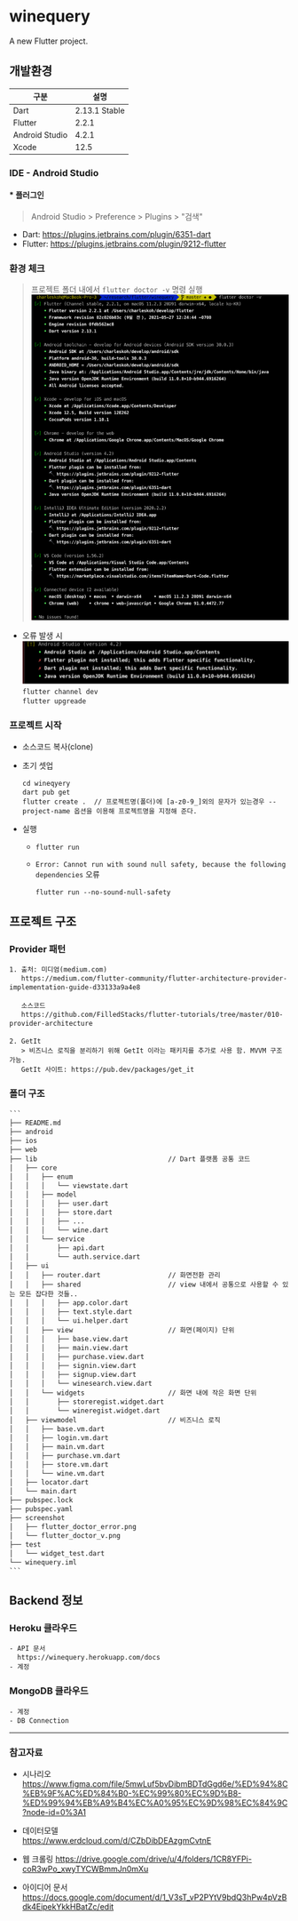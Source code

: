 # winequery

A new Flutter project.


## 개발환경

|  구분        |  설명                                                 |
|--------------|-------------------------------------------------------|
| Dart     | 2.13.1 Stable   |
| Flutter    | 2.2.1   |
| Android Studio   | 4.2.1                                        |
| Xcode          | 12.5                                               | 


### IDE - Android Studio  

#### * 플러그인  
  > Android Studio > Preference > Plugins > "검색"
  - Dart: https://plugins.jetbrains.com/plugin/6351-dart
  - Flutter: https://plugins.jetbrains.com/plugin/9212-flutter
  

### 환경 체크  
  > 프로젝트 폴더 내에서 `flutter doctor -v` 명령 실행  
    ![](screenshot/flutter_doctor_v.png)  

  
  - 오류 발생 시 
    ![](screenshot/flutter_doctor_error.png)  
    `flutter channel dev`   
    `flutter upgreade`  


### 프로젝트 시작  
  - 소스코드 복사(clone)  
    
  - 초기 셋업  
    ```
    cd wineqyery
    dart pub get  
    flutter create .  // 프로젝트명(폴더)에 [a-z0-9_]외의 문자가 있는경우 --project-name 옵션을 이용해 프로젝트명을 지정해 준다.  
    ```  
  
  - 실행
    - `flutter run`  
  
    -  `Error: Cannot run with sound null safety, because the following dependencies` 오류  
       ```
       flutter run --no-sound-null-safety  
       ```

## 프로젝트 구조  
  ### Provider 패턴  
    1. 출처: 미디엄(medium.com)  
       https://medium.com/flutter-community/flutter-architecture-provider-implementation-guide-d33133a9a4e8  
  
       소스코드  
       https://github.com/FilledStacks/flutter-tutorials/tree/master/010-provider-architecture  
  
    2. GetIt
       > 비즈니스 로직을 분리하기 위해 GetIt 이라는 패키지를 추가로 사용 함. MVVM 구조 가능.  
       GetIt 사이트: https://pub.dev/packages/get_it  
       
  ### 폴더 구조  
    ```
    ├── README.md
    ├── android
    ├── ios
    ├── web
    ├── lib                                 // Dart 플랫폼 공통 코드
    │   ├── core            
    │   │   ├── enum
    │   │   │   └── viewstate.dart
    │   │   ├── model
    │   │   │   ├── user.dart
    │   │   │   ├── store.dart
    │   │   │   ├── ...
    │   │   │   └── wine.dart
    │   │   └── service
    │   │       ├── api.dart
    │   │       └── auth.service.dart
    │   ├── ui
    │   │   ├── router.dart                 // 화면전환 관리
    │   │   ├── shared                      // view 내에서 공통으로 사용할 수 있는 모든 잡다한 것들.. 
    │   │   │   ├── app.color.dart
    │   │   │   ├── text.style.dart
    │   │   │   └── ui.helper.dart
    │   │   ├── view                        // 화면(페이지) 단위  
    │   │   │   ├── base.view.dart
    │   │   │   ├── main.view.dart
    │   │   │   ├── purchase.view.dart
    │   │   │   ├── signin.view.dart
    │   │   │   ├── signup.view.dart
    │   │   │   └── winesearch.view.dart
    │   │   └── widgets                     // 화면 내에 작은 화면 단위  
    │   │       ├── storeregist.widget.dart
    │   │       └── wineregist.widget.dart
    │   ├── viewmodel                       // 비즈니스 로직
    │   │   ├── base.vm.dart
    │   │   ├── login.vm.dart
    │   │   ├── main.vm.dart
    │   │   ├── purchase.vm.dart
    │   │   ├── store.vm.dart
    │   │   └── wine.vm.dart
    │   ├── locator.dart
    │   └── main.dart
    ├── pubspec.lock
    ├── pubspec.yaml
    ├── screenshot
    │   ├── flutter_doctor_error.png
    │   └── flutter_doctor_v.png
    ├── test
    │   └── widget_test.dart
    └── winequery.iml
    ```  
    
## Backend 정보    
  ### Heroku 클라우드    
    - API 문서  
      https://winequery.herokuapp.com/docs  
    - 계정
  
  ### MongoDB 클라우드  
    - 계정
    - DB Connection  
      

---  
### 참고자료  
  - 시나리오  
    https://www.figma.com/file/5mwLuf5bvDibmBDTdGgd6e/%ED%94%8C%EB%9F%AC%ED%84%B0-%EC%99%80%EC%9D%B8-%ED%99%94%EB%A9%B4%EC%A0%95%EC%9D%98%EC%84%9C?node-id=0%3A1  
 
  - 데이터모델  
    https://www.erdcloud.com/d/CZbDibDEAzgmCvtnE  
 
  - 웹 크롤링
    https://drive.google.com/drive/u/4/folders/1CR8YFPi-coR3wPo_xwyTYCWBmmJn0mXu  
  
  - 아이디어 문서  
    https://docs.google.com/document/d/1_V3sT_vP2PYtV9bdQ3hPw4pVzBdk4EipekYkkHBatZc/edit  
    
    
    
